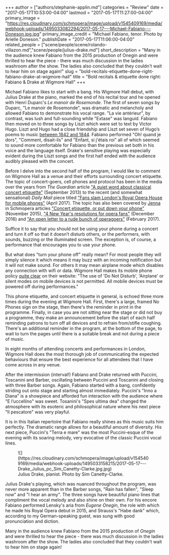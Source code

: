 +++
author = ["authors/stephanie-applin.md"]
categories = "Review"
date = "2017-05-17T10:53:00-04:00"
lastmod = "2017-05-17T11:27:00-04:00"
primary_image = "https://res.cloudinary.com/schmopera/image/upload/v1545409169/media/webhook-uploads/1495033082294/2017-05-17---Michael-Fabiano---Doneson.jpg.jpg"
primary_image_credit = "Michael Fabiano, tenor. Photo by Arielle Doneson."
publishDate = "2017-05-17T11:06:00-04:00"
related_people = ["scene/people/scene/rolando-villazon.md","scene/people/julius-drake.md"]
short_description = "Many in the audience knew Fabiano from the 2015 production of Onegin and were thrilled to hear the piece - there was much discussion in the ladies washroom after the show. The ladies also concluded that they couldn&#039;t wait to hear him on stage again!"
slug = "bold-recitals-etiquette-done-right-fabiano-drake-at-wigmore-hall"
title = "Bold recitals &amp; etiquette done right: Fabiano &amp; Drake at Wigmore Hall"
+++

Michael Fabiano likes to start with a bang. His Wigmore Hall debut, with Julius Drake at the piano, marked the end of his recital tour and he opened with Henri Duparc's *Le manoir de Rosemonde*. The first of seven songs by Duparc, "Le manoir de Rosemonde", was dramatic and melancholy and allowed Fabiano to demonstrate his vocal range. "La vie antérieur", by contrast, was lush and full-sounding while "Extase" was languid. Fabiano then moved on to three songs by Liszt which were set to text by Victor Hugo. Liszt and Hugo had a close friendship and Liszt set seven of Hugo’s poems to music [between 1842 and 1844](http://diginole.lib.fsu.edu/islandora/object/fsu%3A180473). Fabiano performed "Oh! quand je dors", "Comment, disait-ils" and "Enfant, si j'étais roi" all of which seemed to sound more comfortable for Fabiano than the previous set both in his voice and the language itself. Drake's sensitive playing was especially evident during the Liszt songs and the first half ended with the audience audibly pleased with the concert.

Before I delve into the second half of the program, I would like to comment on Wigmore Hall as a venue and their efforts surrounding concert etiquette. The topic of concert-goers, cell phones and protocol has been in the media over the years from *The Guardian* article ["A quiet word about classical concert etiquette"](https://www.theguardian.com/music/2013/sep/10/noise-classical-concert-etiquette-kate-molleson) (September 2013) to the recent (and somewhat sensational) *Daily Mail* piece titled ["Fans slam London's Royal Opera House for mobile phones"](http://www.dailymail.co.uk/news/article-4394092/Fans-slam-London-s-Royal-Opera-House-mobile-phones.html) (April 2017). The topic has also been covered by [Jenna](/authors/jenna/) in Schmopera articles ["Concert etiquette, or put down your phone"](/concert-etiquette-or-put-down-your-phone/) (November 2015), ["4 New Year's resolutions for opera fans"](/4-new-years-resolutions-for-opera-fans/) (December 2016) and ["An open letter to a rude bunch of operagoers"](/an-open-letter-to-a-rude-bunch-of-operagoers/) (February 2017). 

Suffice it to say that you should not be using your phone during a concert and turn it off so that it doesn’t disturb others, or the performers, with sounds, buzzing or the illuminated screen. The exception is, of course, a performance that encourages you to use your phone. 

But what does "turn your phone off" really mean? For most people they will simply silence it which means it may buzz with an incoming notification but it will not make sound. For others it may mean airplane mode which disables any connection with wifi or data. Wigmore Hall makes its mobile phone policy [quite clear](https://wigmore-hall.org.uk/help/policies-2) on their website: "The use of 'Do Not Disturb', 'Airplane' or silent modes on mobile devices is not permitted. All mobile devices must be powered off during performances." 

This phone etiquette, and concert etiquette in general, is echoed three more times during the evening at Wigmore Hall. First, there's a large, framed No Phones sign on the stage, then there's the reminder in print in the programme. Finally, in case you are not sitting near the stage or did not buy a programme, they make an announcement before the start of each half reminding patrons to turn off all devices and to refrain from/stifle coughing. There's an additional reminder in the program, at the bottom of the page, to wait to turn the pages until there is a suitable break and not during a piece of music. 

In eight months of attending concerts and performances in London, Wigmore Hall does the most thorough job of communicating the expected behaviours that ensure the best experience for all attendees that I have come across in any venue.

After the intermission (interval!) Fabiano and Drake returned with Puccini, Toscanini and Barber, oscillating between Puccini and Toscanini and closing with three Barber songs. Again, Fabiano started with a bang, confidently striding out onto stage and starting almost immediately. Puccini's "Inno a Diana" is a showpiece and afforded fun interaction with the audience where "E l’uccellino" was sweet. Tosanini's "Spes ultima dea" changed the atmosphere with its esoteric and philosophical nature where his next piece "Il pescatore" was very playful. 

It is in this Italian repertoire that Fabiano really shines as this music suits him perfectly. The dramatic range allows for a beautiful amount of diversity. His next piece, Puccini's "Terra e mare" was the most Puccini-esque of the evening with its soaring melody, very evocative of the classic Puccini vocal lines.

<figure data-type="image">
![](https://res.cloudinary.com/schmopera/image/upload/v1545409169/media/webhook-uploads/1495033158215/2017-05-17---Drake_Julius_pc_Sim_Canetty-Clarke.jpg.jpg)
<figcaption>Julius Drake, pianist. Photo by Sim Canetty-Clarke.</figcaption>
</figure>

Julius Drake's playing, which was nuanced throughout the program, was never more apparent than in the Barber songs, "Rain has fallen", "Sleep now" and "I hear an army". The three songs have beautiful piano lines that compliment the vocal melody and also shine on their own. For his encore Fabiano performed Lensky's aria from *Eugene Onegin*, the role with which he made his Royal Opera debut in 2015, and Strauss's "Habe dank" which, according to my German-speaking guest, was sung with good pronunciation and diction. 

Many in the audience knew Fabiano from the 2015 production of *Onegin* and were thrilled to hear the piece - there was much discussion in the ladies washroom after the show. The ladies also concluded that they couldn't wait to hear him on stage again!

